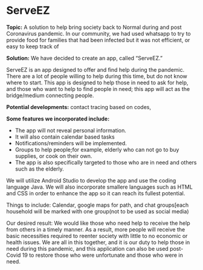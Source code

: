 # ServeEZ
**Topic:** A solution to help bring society back to Normal during and post Coronavirus pandemic. In our community, we had used whatsapp to try to provide food for families that had been infected but it was not efficient, or easy to keep track of

**Solution:** 
We have decided to create an app, called “ServeEZ.” 

ServeEZ is an app designed to offer and find help during the pandemic. 
There are a lot of people willing to  help during this time, but do not know where to start. 
This app is designed to help those in need to ask for help, and those who want to help to find people in need; this app will act as the bridge/medium connecting people. 

**Potential developments:** contact tracing based on codes, 

**Some features we incorporated include:**
* The app will not reveal personal information.
* It will also contain calendar based tasks
* Notifications/reminders will be implemented.
* Groups to help people;for example, elderly who can not go to buy supplies, or cook on their own.
* The app is also specifically targeted to those who are in need and others such as the elderly.


We will utilize Android Studio to develop the app and use the coding language Java. We will also incorporate smallere languages such as HTML and CSS in order to enhance the app so it can reach its fullest potential. 

Things to include: Calendar, google maps for path, and chat groups[each household will be marked with one group(not to be used as social media)


Our desired result: We would like those who need help to receive the help from others in a timely manner. As a result, more people will receive the basic necessities required to reenter society with little to no economic or health issues. We are all in this together, and it is our duty to help those in need during this pandemic, and this application can also be used post-Covid 19 to restore those who were unfortunate and those who were in need. 
